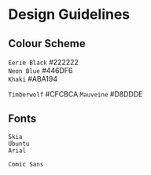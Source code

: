 # Design Guidelines

## Colour Scheme

`Eerie Black` #222222  
`Neon Blue` #446DF6  
`Khaki` #ABA194  
  
`Timberwolf` #CFCBCA
`Mauveine` #D8DDDE

## Fonts
`Skia`  
`Ubuntu`  
`Arial`  
  
`Comic Sans`  